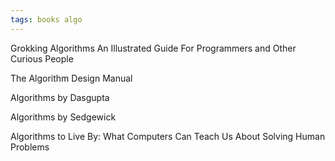 ```yaml
---
tags: books algo
---
```


Grokking Algorithms An Illustrated Guide For Programmers and Other Curious People

The Algorithm Design Manual

Algorithms by Dasgupta 

Algorithms by Sedgewick 

Algorithms to Live By: What Computers Can Teach Us About Solving Human Problems
